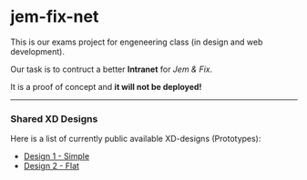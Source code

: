 # jem-fix-net
This is our exams project for engeneering class (in design and web development).

Our task is to contruct a better **Intranet** for _Jem &amp; Fix_.

It is a proof of concept and **it will not be deployed!**

---

### Shared XD Designs
Here is a list of currently public available XD-designs (Prototypes):
* [Design 1 - Simple](https://xd.adobe.com/view/1897c553-f8fb-4659-5594-ec647dad5cf7-6ea6/)
* [Design 2 - Flat](https://xd.adobe.com/view/f42684a5-052a-4882-4721-cfa34fd6d9e1-8217/)
